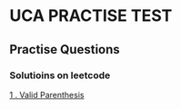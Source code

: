 # UCA PRACTISE TEST

## Practise Questions

### Solutioins on leetcode

[1 . Valid Parenthesis](https://leetcode.com/problems/valid-parentheses/submissions/1121998436)

